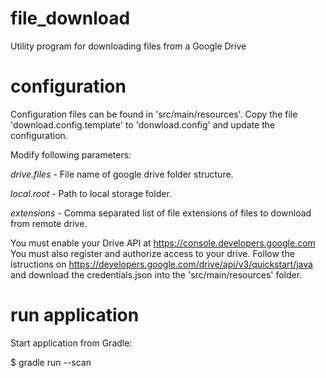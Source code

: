 # file_download
Utility program for downloading files from a Google Drive

# configuration
Configuration files can be found in 'src/main/resources'.
Copy the file 'download.config.template' to 'donwload.config' and update the configuration.

Modify following parameters:

*drive.files* - File name of google drive folder structure.

*local.root* - Path to local storage folder.

*extensions* - Comma separated list of file extensions of files to download from remote drive.

You must enable your Drive API at https://console.developers.google.com
You must also register and authorize access to your drive. Follow the istructions on https://developers.google.com/drive/api/v3/quickstart/java
 and download the credentials.json into the 'src/main/resources' folder.

# run application
Start application from Gradle:

$ gradle run --scan

